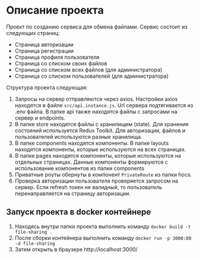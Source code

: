 # Описание проекта

Проект по созданию сервиса для обмена файлами. 
Сервис состоит из следующих страниц:
- Страница авторизации
- Страница регистрации
- Страница профиля пользователя
- Страница со списком своих файлов
- Страница со списком всех файлов (для администратора)
- Страница со списком пользователей (для администратора)

Структура проекта следующая:
1. Запросы на сервер отправляются через axios. Настройки axios находятся в файле `src/api.instance.js`. Url сервера подтягивается из .env файла. В папке api также находятся файлы с запросами на сервер и endpoints.
2. В папке store находятся файлы с хранилищем (state). Для хранения состояний используется Redux Toolkit. Для авторизации, файлов и пользователей используются разные хранилища.
3. В папке components находятся компоненты. В папке layouts находятся компоненты, которые используются на всех страницах.
4. В папке pages находятся компоненты, которые используются на отдельных страницах. Данные компоненты формируются с использование компонентов из папки components
5. Приватные роуты обернуты в компонент `PrivateRoute` из папки hocs.
6. Проверка авторизации пользователя проверяется запросом на сервер. Если refresh токен не валидный, то пользователь перенаправляется на страницу авторизации.

## Запуск проекта в docker контейнере
1. Находясь внутри папки проекта выполнить команду ```docker build -t file-sharing .```
2. После сборки контейнера выполнить команду ```docker run -p 3000:80 -d file-sharing```
3. Затем открыть в браузере http://localhost:3000/